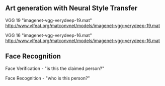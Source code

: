 ## Art generation with Neural Style Transfer

VGG 19 
"imagenet-vgg-verydeep-19.mat"
http://www.vlfeat.org/matconvnet/models/imagenet-vgg-verydeep-19.mat

VGG 16
"imagenet-vgg-verydeep-16.mat"
http://www.vlfeat.org/matconvnet/models/imagenet-vgg-verydeep-16.mat


## Face Recognition

Face Verification - "is this the claimed person?"

Face Recognition - "who is this person?"
